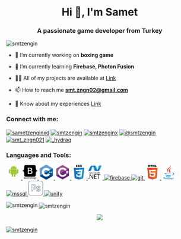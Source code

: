 <h1 align="center">Hi 👋, I'm Samet</h1>
<h3 align="center">A passionate game developer from Turkey</h3>

<p align="left"> <img src="https://komarev.com/ghpvc/?username=smtzengin&label=Profile%20views&color=0e75b6&style=flat" alt="smtzengin" /> </p>

- 🔭 I’m currently working on **boxing game**

- 🌱 I’m currently learning **Firebase, Photon Fusion**

- 👨‍💻 All of my projects are available at <a href = "https://smtzengin.github.io"> Link </a>

- 📫 How to reach me **smt.zngn02@gmail.com**

- 📄 Know about my experiences <a href = "https://drive.google.com/file/d/1OCm7ekVDTTDmuY_Ac4T9KuLqh_7TQKEj/view?usp=sharing"> Link </a>

<h3 align="left">Connect with me:</h3>
<p align="left">
<a href="https://twitter.com/sametzenginxd" target="blank"><img align="center" src="https://raw.githubusercontent.com/rahuldkjain/github-profile-readme-generator/master/src/images/icons/Social/twitter.svg" alt="sametzenginxd" height="30" width="40" /></a>
<a href="https://linkedin.com/in/smtzengin" target="blank"><img align="center" src="https://raw.githubusercontent.com/rahuldkjain/github-profile-readme-generator/master/src/images/icons/Social/linked-in-alt.svg" alt="smtzengin" height="30" width="40" /></a>
<a href="https://instagram.com/smtzenginx" target="blank"><img align="center" src="https://raw.githubusercontent.com/rahuldkjain/github-profile-readme-generator/master/src/images/icons/Social/instagram.svg" alt="smtzenginx" height="30" width="40" /></a>
<a href="https://medium.com/@smtzengin" target="blank"><img align="center" src="https://raw.githubusercontent.com/rahuldkjain/github-profile-readme-generator/master/src/images/icons/Social/medium.svg" alt="@smtzengin" height="30" width="40" /></a>
<a href="https://www.hackerrank.com/smt_zngn021" target="blank"><img align="center" src="https://raw.githubusercontent.com/rahuldkjain/github-profile-readme-generator/master/src/images/icons/Social/hackerrank.svg" alt="smt_zngn021" height="30" width="40" /></a>
<a href="https://discord.gg/_hydraq" target="blank"><img align="center" src="https://raw.githubusercontent.com/rahuldkjain/github-profile-readme-generator/master/src/images/icons/Social/discord.svg" alt="_hydraq" height="30" width="40" /></a>
</p>

<h3 align="left">Languages and Tools:</h3>
<p align="left"> <a href="https://developer.android.com" target="_blank" rel="noreferrer"> <img src="https://raw.githubusercontent.com/devicons/devicon/master/icons/android/android-original-wordmark.svg" alt="android" width="40" height="40"/> </a> <a href="https://getbootstrap.com" target="_blank" rel="noreferrer"> <img src="https://raw.githubusercontent.com/devicons/devicon/master/icons/bootstrap/bootstrap-plain-wordmark.svg" alt="bootstrap" width="40" height="40"/> </a> <a href="https://www.w3schools.com/cpp/" target="_blank" rel="noreferrer"> <img src="https://raw.githubusercontent.com/devicons/devicon/master/icons/cplusplus/cplusplus-original.svg" alt="cplusplus" width="40" height="40"/> </a> <a href="https://www.w3schools.com/cs/" target="_blank" rel="noreferrer"> <img src="https://raw.githubusercontent.com/devicons/devicon/master/icons/csharp/csharp-original.svg" alt="csharp" width="40" height="40"/> </a> <a href="https://www.w3schools.com/css/" target="_blank" rel="noreferrer"> <img src="https://raw.githubusercontent.com/devicons/devicon/master/icons/css3/css3-original-wordmark.svg" alt="css3" width="40" height="40"/> </a> <a href="https://dotnet.microsoft.com/" target="_blank" rel="noreferrer"> <img src="https://raw.githubusercontent.com/devicons/devicon/master/icons/dot-net/dot-net-original-wordmark.svg" alt="dotnet" width="40" height="40"/> </a> <a href="https://firebase.google.com/" target="_blank" rel="noreferrer"> <img src="https://www.vectorlogo.zone/logos/firebase/firebase-icon.svg" alt="firebase" width="40" height="40"/> </a> <a href="https://git-scm.com/" target="_blank" rel="noreferrer"> <img src="https://www.vectorlogo.zone/logos/git-scm/git-scm-icon.svg" alt="git" width="40" height="40"/> </a> <a href="https://www.w3.org/html/" target="_blank" rel="noreferrer"> <img src="https://raw.githubusercontent.com/devicons/devicon/master/icons/html5/html5-original-wordmark.svg" alt="html5" width="40" height="40"/> </a> <a href="https://www.java.com" target="_blank" rel="noreferrer"> <img src="https://raw.githubusercontent.com/devicons/devicon/master/icons/java/java-original.svg" alt="java" width="40" height="40"/> </a> <a href="https://www.microsoft.com/en-us/sql-server" target="_blank" rel="noreferrer"> <img src="https://www.svgrepo.com/show/303229/microsoft-sql-server-logo.svg" alt="mssql" width="40" height="40"/> </a> <a href="https://www.photoshop.com/en" target="_blank" rel="noreferrer"> <img src="https://raw.githubusercontent.com/devicons/devicon/master/icons/photoshop/photoshop-line.svg" alt="photoshop" width="40" height="40"/> </a> <a href="https://unity.com/" target="_blank" rel="noreferrer"> <img src="https://www.vectorlogo.zone/logos/unity3d/unity3d-icon.svg" alt="unity" width="40" height="40"/> </a> </p>

<p><img align="left" src="https://github-readme-stats.vercel.app/api/top-langs?username=smtzengin&show_icons=true&locale=en&layout=compact" alt="smtzengin" /></p>

<p>&nbsp;<img align="center" src="https://github-readme-stats.vercel.app/api?username=smtzengin&show_icons=true&locale=en" alt="smtzengin" /></p>


<div align="center"><img src="https://spotify-github-profile.vercel.app/api/view?uid=85pwaumysr6d79g5w9n9chtok&cover_image=true&theme=default&show_offline=false&background_color=121212&interchange=false&bar_color=53b14f&bar_color_cover=false" /></div>  

<p align="left"> <a href="https://github.com/ryo-ma/github-profile-trophy"><img src="https://github-profile-trophy.vercel.app/?username=smtzengin" alt="smtzengin" /></a> </p>
